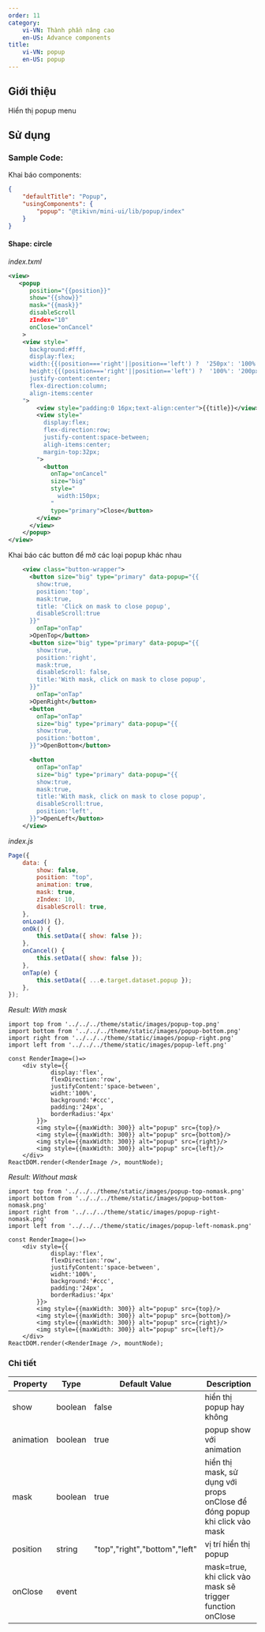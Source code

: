 ```yaml
---
order: 11
category:
    vi-VN: Thành phần nâng cao
    en-US: Advance components
title:
    vi-VN: popup
    en-US: popup
---
```


## Giới thiệu

Hiển thị popup menu

## Sử dụng

### Sample Code:

Khai báo components:

```json
{
    "defaultTitle": "Popup",
    "usingComponents": {
        "popup": "@tikivn/mini-ui/lib/popup/index"
    }
}
```

#### Shape: circle

_index.txml_

```xml
<view>
   <popup
      position="{{position}}"
      show="{{show}}"
      mask="{{mask}}"
      disableScroll
      zIndex="10"
      onClose="onCancel"
    >
    <view style="
      background:#fff,
      display:flex;
      width:{{(position==='right'||position=='left') ?  '250px': '100%' }};
      height:{{(position==='right'||position=='left') ?  '100%': '200px' }};
      justify-content:center;
      flex-direction:column;
      align-items:center
    ">
        <view style="padding:0 16px;text-align:center">{{title}}</view>
        <view style="
          display:flex;
          flex-direction:row;
          justify-content:space-between;
          aligh-items:center;
          margin-top:32px;
        ">
          <button
            onTap="onCancel"
            size="big"
            style="
              width:150px;
            "
            type="primary">Close</button>
        </view>
      </view>
    </popup>
</view>
```

Khai báo các button để mở các loại popup khác nhau

```xml
    <view class="button-wrapper">
      <button size="big" type="primary" data-popup="{{
        show:true,
        position:'top',
        mask:true,
        title: 'Click on mask to close popup',
        disableScroll:true
      }}"
        onTap="onTap"
      >OpenTop</button>
      <button size="big" type="primary" data-popup="{{
        show:true,
        position:'right',
        mask:true,
        disableScroll: false,
        title:'With mask, click on mask to close popup',
      }}"
        onTap="onTap"
      >OpenRight</button>
      <button
        onTap="onTap"
        size="big" type="primary" data-popup="{{
        show:true,
        position:'bottom',
      }}">OpenBottom</button>

      <button
        onTap="onTap"
        size="big" type="primary" data-popup="{{
        show:true,
        mask:true,
        title:'With mask, click on mask to close popup',
        disableScroll:true,
        position:'left',
      }}">OpenLeft</button>
    </view>
```

_index.js_

```js
Page({
    data: {
        show: false,
        position: "top",
        animation: true,
        mask: true,
        zIndex: 10,
        disableScroll: true,
    },
    onLoad() {},
    onOk() {
        this.setData({ show: false });
    },
    onCancel() {
        this.setData({ show: false });
    },
    onTap(e) {
        this.setData({ ...e.target.dataset.popup });
    },
});
```

_Result: With mask_

```__react
import top from '../../../theme/static/images/popup-top.png'
import bottom from '../../../theme/static/images/popup-bottom.png'
import right from '../../../theme/static/images/popup-right.png'
import left from '../../../theme/static/images/popup-left.png'

const RenderImage=()=>
    <div style={{
            display:'flex',
            flexDirection:'row',
            justifyContent:'space-between',
            widht:'100%',
            background:'#ccc',
            padding:'24px',
            borderRadius:'4px'
        }}>
        <img style={{maxWidth: 300}} alt="popup" src={top}/>
        <img style={{maxWidth: 300}} alt="popup" src={bottom}/>
        <img style={{maxWidth: 300}} alt="popup" src={right}/>
        <img style={{maxWidth: 300}} alt="popup" src={left}/>
    </div>
ReactDOM.render(<RenderImage />, mountNode);
```

_Result: Without mask_

```__react
import top from '../../../theme/static/images/popup-top-nomask.png'
import bottom from '../../../theme/static/images/popup-bottom-nomask.png'
import right from '../../../theme/static/images/popup-right-nomask.png'
import left from '../../../theme/static/images/popup-left-nomask.png'

const RenderImage=()=>
    <div style={{
            display:'flex',
            flexDirection:'row',
            justifyContent:'space-between',
            widht:'100%',
            background:'#ccc',
            padding:'24px',
            borderRadius:'4px'
        }}>
        <img style={{maxWidth: 300}} alt="popup" src={top}/>
        <img style={{maxWidth: 300}} alt="popup" src={bottom}/>
        <img style={{maxWidth: 300}} alt="popup" src={right}/>
        <img style={{maxWidth: 300}} alt="popup" src={left}/>
    </div>
ReactDOM.render(<RenderImage />, mountNode);
```

### Chi tiết

| Property  | Type    | Default Value                 | Description                                                               |
| --------- | ------- | ----------------------------- | ------------------------------------------------------------------------- |
| show      | boolean | false                         | hiển thị popup hay không                                                  |
| animation | boolean | true                          | popup show với animation                                                  |
| mask      | boolean | true                          | hiển thị mask, sử dụng với props onClose để đóng popup khi click vào mask |
| position  | string  | "top","right","bottom","left" | vị trí hiển thị popup                                                     |
| onClose   | event   |                               | mask=true, khi click vào mask sẽ trigger function onClose                 |
